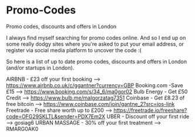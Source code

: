 # Promo-Codes

Promo codes, discounts and offers in London

I always find myself searching for promo codes online. And so I end up on some really dodgy sites where you're asked to put your email address, or register via social media platform to uncover the code :(  

So here is a list of up to date promo codes, discounts and offers in London (and/or startups in London).

AIRBNB - £23 off your first booking -->	https://www.airbnb.co.uk/c/ggantner?currency=GBP
Booking.com	-Save £15 -->	https://www.booking.com/s/34_6/ma0gor02
Bulb Energy -	Get £50 Credit --> https://www.bulb.me/malgorzatag7351
Coinbase - Get £8.23 of free bitcoin --> https://www.coinbase.com/join/gantne_2?src=ios-link
Freetrade -	Free share worth up to £200 -->	https://freetrade.io/freeshare?code=OFG29SKLTL&sender=PDX7Em2X
UBER - Discount off your first ride	--> gosiag6
URBAN MASSAGE - 30% off your first treatment --> RMARG0AK0
